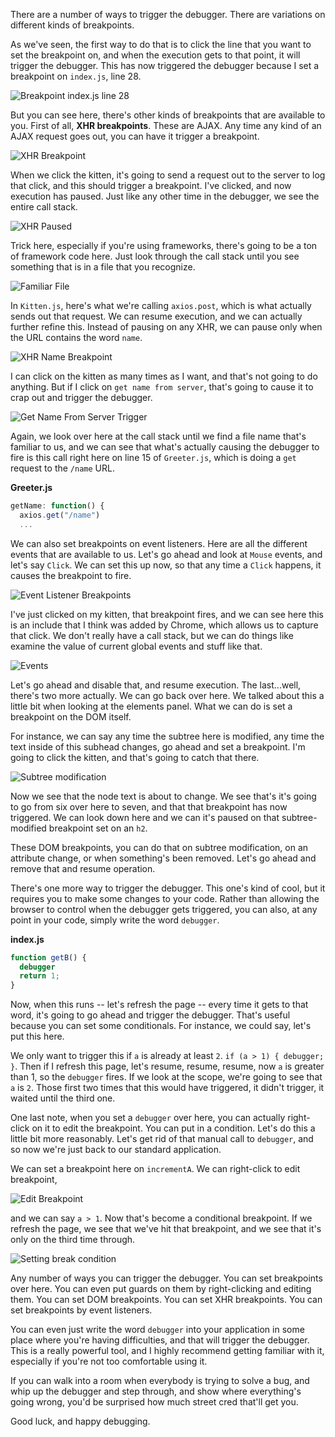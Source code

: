 There are a number of ways to trigger the debugger. There are variations on different kinds of breakpoints.

As we've seen, the first way to do that is to click the line that you want to set the breakpoint on, and when the execution gets to that point, it will trigger the debugger. This has now triggered the debugger because I set a breakpoint on `index.js`, line 28.

![Breakpoint index.js line 28](../images/tools-set-breakpoints-for-the-chrome-debugger-breakpoint.png)

But you can see here, there's other kinds of breakpoints that are available to you. First of all, **XHR breakpoints**. These are AJAX. Any time any kind of an AJAX request goes out, you can have it trigger a breakpoint.

![XHR Breakpoint](../images/tools-set-breakpoints-for-the-chrome-debugger-xhr-breakpoint.png)

When we click the kitten, it's going to send a request out to the server to log that click, and this should trigger a breakpoint. I've clicked, and now execution has paused. Just like any other time in the debugger, we see the entire call stack.

![XHR Paused](../images/tools-set-breakpoints-for-the-chrome-debugger-xhr-paused.png)

Trick here, especially if you're using frameworks, there's going to be a ton of framework code here. Just look through the call stack until you see something that is in a file that you recognize.

![Familiar File](../images/tools-set-breakpoints-for-the-chrome-debugger-familiar-file.png)

In `Kitten.js`, here's what we're calling `axios.post`, which is what actually sends out that request. We can resume execution, and we can actually further refine this. Instead of pausing on any XHR, we can pause only when the URL contains the word `name`.

![XHR Name Breakpoint](../images/tools-set-breakpoints-for-the-chrome-debugger-xhr-name-breakpoint.png)

I can click on the kitten as many times as I want, and that's not going to do anything. But if I click on `get name from server`, that's going to cause it to crap out and trigger the debugger.

![Get Name From Server Trigger](../images/tools-set-breakpoints-for-the-chrome-debugger-get-name-from-server-trigger.png)


Again, we look over here at the call stack until we find a file name that's familiar to us, and we can see that what's actually causing the debugger to fire is this call right here on line 15 of `Greeter.js`, which is doing a `get` request to the `/name` URL.

**Greeter.js**
```javascript
getName: function() {
  axios.get("/name")
  ...
```

We can also set breakpoints on event listeners. Here are all the different events that are available to us. Let's go ahead and look at `Mouse` events, and let's say `Click`. We can set this up now, so that any time a `Click` happens, it causes the breakpoint to fire.

![Event Listener Breakpoints](../images/tools-set-breakpoints-for-the-chrome-debugger-event-listener-breakpoints.png)

I've just clicked on my kitten, that breakpoint fires, and we can see here this is an include that I think was added by Chrome, which allows us to capture that click. We don't really have a call stack, but we can do things like examine the value of current global events and stuff like that.

![Events](../images/tools-set-breakpoints-for-the-chrome-debugger-events.png)

Let's go ahead and disable that, and resume execution. The last...well, there's two more actually. We can go back over here. We talked about this a little bit when looking at the elements panel. What we can do is set a breakpoint on the DOM itself.

For instance, we can say any time the subtree here is modified, any time the text inside of this subhead changes, go ahead and set a breakpoint. I'm going to click the kitten, and that's going to catch that there.

![Subtree modification](../images/tools-set-breakpoints-for-the-chrome-debugger-subtree-modification.png)

Now we see that the node text is about to change. We see that's it's going to go from six over here to seven, and that that breakpoint has now triggered. We can look down here and we can it's paused on that subtree-modified breakpoint set on an `h2`.

These DOM breakpoints, you can do that on subtree modification, on an attribute change, or when something's been removed. Let's go ahead and remove that and resume operation.

There's one more way to trigger the debugger. This one's kind of cool, but it requires you to make some changes to your code. Rather than allowing the browser to control when the debugger gets triggered, you can also, at any point in your code, simply write the word `debugger`.

**index.js**
```javascript
function getB() {
  debugger
  return 1;
}
```

Now, when this runs -- let's refresh the page -- every time it gets to that word, it's going to go ahead and trigger the debugger. That's useful because you can set some conditionals. For instance, we could say, let's put this here.

We only want to trigger this if `a` is already at least `2`. `if (a > 1) { debugger; }`. Then if I refresh this page, let's resume, resume, resume, now `a` is greater than 1, so the `debugger` fires. If we look at the scope, we're going to see that `a` is `2`. Those first two times that this would have triggered, it didn't trigger, it waited until the third one.

One last note, when you set a `debugger` over here, you can actually right-click on it to edit the breakpoint. You can put in a condition. Let's do this a little bit more reasonably. Let's get rid of that manual call to `debugger`, and so now we're just back to our standard application.

We can set a breakpoint here on `incrementA`. We can right-click to edit breakpoint,

![Edit Breakpoint](../images/tools-set-breakpoints-for-the-chrome-debugger-edit-breakpoint.png)

and we can say `a > 1`. Now that's become a conditional breakpoint. If we refresh the page, we see that we've hit that breakpoint, and we see that it's only on the third time through.

![Setting break condition](../images/tools-set-breakpoints-for-the-chrome-debugger-setting-the-condition.png)

Any number of ways you can trigger the debugger. You can set breakpoints over here. You can even put guards on them by right-clicking and editing them. You can set DOM breakpoints. You can set XHR breakpoints. You can set breakpoints by event listeners.

You can even just write the word `debugger` into your application in some place where you're having difficulties, and that will trigger the debugger. This is a really powerful tool, and I highly recommend getting familiar with it, especially if you're not too comfortable using it.

If you can walk into a room when everybody is trying to solve a bug, and whip up the debugger and step through, and show where everything's going wrong, you'd be surprised how much street cred that'll get you.

Good luck, and happy debugging.